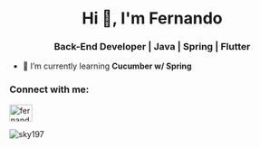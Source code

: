 <h1 align="center">Hi 👋, I'm Fernando</h1>
<h3 align="center">Back-End Developer | Java | Spring | Flutter</h3>

- 🌱 I’m currently learning **Cucumber w/ Spring**

<h3 align="left">Connect with me:</h3>
<p align="left">
<a href="https://linkedin.com/in/fernandogenerato" target="blank"><img align="center" src="https://cdn.jsdelivr.net/npm/simple-icons@3.0.1/icons/linkedin.svg" alt="fernandogenerato" height="30" width="40" /></a>
</p>
<p><img align="center" src="https://github-readme-stats.vercel.app/api/top-langs?username=sky197&show_icons=true&locale=en&layout=compact" alt="sky197" /></p>

